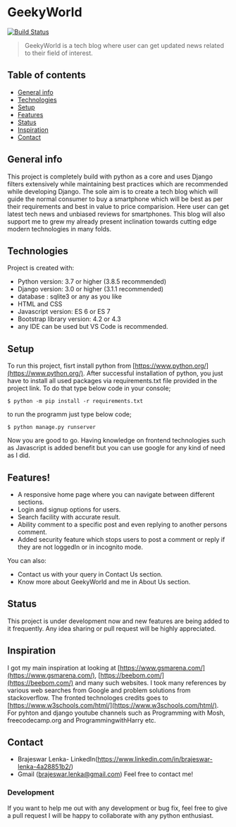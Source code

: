 # GeekyWorld


[![Build Status](https://travis-ci.org/joemccann/dillinger.svg?branch=master)](https://travis-ci.org/joemccann/dillinger)

>GeekyWorld is a tech blog where user can get updated news related to their field of interest.
## Table of contents
* [General info](#general-info)
* [Technologies](#technologies)
* [Setup](#setup)
* [Features](#features)
* [Status](#status)
* [Inspiration](#inspiration)
* [Contact](#contact)

## General info
This project is completely build with python as a core and uses Django filters extensively while maintaining best practices which are recommended while developing Django. The sole aim is to create a tech blog which will guide the normal consumer to buy a smartphone which will be best as per their requirements and best in value to price comparision. Here user can get latest tech news and unbiased reviews for smartphones. This blog will also support me to grew my already present inclination towards cutting edge modern technologies in many folds.  
	
## Technologies
Project is created with:
* Python version: 3.7 or higher (3.8.5 recommended)
* Django version: 3.0 or higher (3.1.1 recommended)
* database : sqlite3 or any as you like
* HTML and CSS
* Javascript version: ES 6 or ES 7
* Bootstrap library version: 4.2 or 4.3
* any IDE can be used but VS Code is recommended.
	
## Setup
To run this project, fisrt install python from [https://www.python.org/](https://www.python.org/).
After successful installation of python, you just have to install all used packages via requirements.txt file provided in the project link. To do that type below code in your console;
```
$ python -m pip install -r requirements.txt
```
to run the programm just type below code;
```
$ python manage.py runserver
```
Now you are good to go. Having knowledge on frontend technologies such as Javascript is added benefit but you can use google for any kind of need as I did.
## Features!

  - A responsive home page where you can navigate between different sections.
  - Login and signup options for users.
  - Search facility with accurate result.
  - Ability comment to a specific post and even replying to another persons comment.
  - Added security feature which stops users to post a comment or reply if they are not loggedIn or in incognito mode.


You can also:
  - Contact us with your query in Contact Us section.
  - Know more about GeekyWorld and me in About Us section.

## Status
This project is under development now and new features are being added to it frequently. Any idea sharing or pull request will be highly appreciated.

## Inspiration
I got my main inspiration at looking at [https://www.gsmarena.com/](https://www.gsmarena.com/),   [https://beebom.com/](https://beebom.com/) and many such websites. I took many references by various web searches from Google and problem solutions from stackoverflow.
The fronted technologes credits goes to [https://www.w3schools.com/html/](https://www.w3schools.com/html/). For pyhton and django youtube channels such as Programming with Mosh, freecodecamp.org and ProgrammingwithHarry etc.

## Contact
- Brajeswar Lenka- LinkedIn(https://www.linkedin.com/in/brajeswar-lenka-4a28851b2/)
- Gmail (brajeswar.lenka@gmail.com) Feel free to contact me!

### Development
If you want to help me out with any development or bug fix, feel free to give a pull request I will be happy to collaborate with any python enthusiast.

